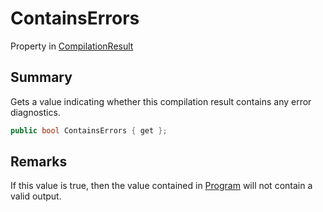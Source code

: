 # ContainsErrors

Property in [CompilationResult](yarn.compiler.compilationresult.md)

## Summary

Gets a value indicating whether this compilation result contains any error diagnostics.

```csharp
public bool ContainsErrors { get };
```

## Remarks

If this value is true, then the value contained in [Program](yarn.compiler.compilationresult.program.md) will not contain a valid output.
